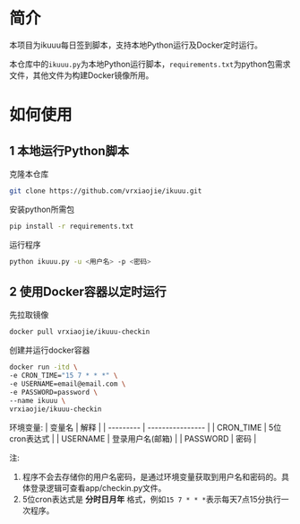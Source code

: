 # 简介
本项目为ikuuu每日签到脚本，支持本地Python运行及Docker定时运行。

本仓库中的`ikuuu.py`为本地Python运行脚本，`requirements.txt`为python包需求文件，其他文件为构建Docker镜像所用。

# 如何使用
## 1 本地运行Python脚本
克隆本仓库
```bash
git clone https://github.com/vrxiaojie/ikuuu.git
```

安装python所需包
```bash
pip install -r requirements.txt
```

运行程序
```bash
python ikuuu.py -u <用户名> -p <密码>
```

## 2 使用Docker容器以定时运行
先拉取镜像
```bash
docker pull vrxiaojie/ikuuu-checkin
```

创建并运行docker容器
```bash
docker run -itd \
-e CRON_TIME="15 7 * * *" \
-e USERNAME=email@email.com \
-e PASSWORD=password \
--name ikuuu \
vrxiaojie/ikuuu-checkin
```

环境变量:
| 变量名    | 解释             |
| --------- | ---------------- |
| CRON_TIME | 5位cron表达式    |
| USERNAME  | 登录用户名(邮箱) |
| PASSWORD  | 密码             |

注:
1. 程序不会去存储你的用户名密码，是通过环境变量获取到用户名和密码的。具体登录逻辑可查看app/checkin.py文件。
2. 5位cron表达式是 **分时日月年** 格式，例如`15 7 * * *`表示每天7点15分执行一次程序。